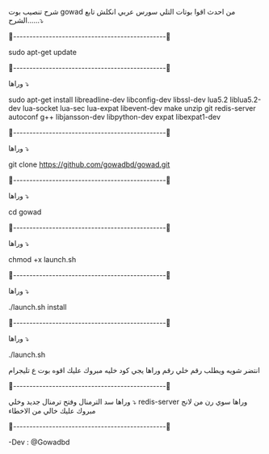 شرح تنصيب بوت gowad 
من احدث اقوا بوتات التلي 
سورس عربي انكلش
تابع الشرح......⤵️

🔺-----------------------------------------------🔻

sudo apt-get update

🔺-----------------------------------------------🔻

وراها ⤵️

sudo apt-get install libreadline-dev libconfig-dev libssl-dev lua5.2 liblua5.2-dev lua-socket lua-sec lua-expat libevent-dev make unzip git redis-server autoconf g++ libjansson-dev libpython-dev expat libexpat1-dev

🔺-----------------------------------------------🔻

وراها ⤵️

git clone https://github.com/gowadbd/gowad.git

🔺-----------------------------------------------🔻

وراها ⤵️

cd gowad

🔺-----------------------------------------------🔻

وراها ⤵️

chmod +x launch.sh

🔺-----------------------------------------------🔻

وراها ⤵️

./launch.sh install

🔺-----------------------------------------------🔻

وراها ⤵️

./launch.sh

انتضر شويه ويطلب رقم خلي رقم وراها يجي كود خليه مبروك عليك اقوه بوت ع تليجرام

🔺-----------------------------------------------🔻

وراها سد الترمنال وفتح ترمنال جديد وخلي ⤵️
redis-server
وراها سوي رن من لانج مبروك عليك خالي من الاخطاء 

🔺-----------------------------------------------🔻

-Dev : @Gowadbd
